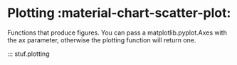 # Plotting :material-chart-scatter-plot:

Functions that produce figures. You can pass a matplotlib.pyplot.Axes with the ax parameter, otherwise the plotting function will return one.

::: stuf.plotting

